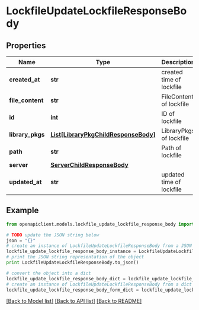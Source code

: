 # LockfileUpdateLockfileResponseBody


## Properties
Name | Type | Description | Notes
------------ | ------------- | ------------- | -------------
**created_at** | **str** | created time of lockfile | 
**file_content** | **str** | FileContent of lockfile | 
**id** | **int** | ID of lockfile | 
**library_pkgs** | [**List[LibraryPkgChildResponseBody]**](LibraryPkgChildResponseBody.md) | LibraryPkgs of lockfile | [optional] 
**path** | **str** | Path of lockfile | 
**server** | [**ServerChildResponseBody**](ServerChildResponseBody.md) |  | [optional] 
**updated_at** | **str** | updated time of lockfile | 

## Example

```python
from openapiclient.models.lockfile_update_lockfile_response_body import LockfileUpdateLockfileResponseBody

# TODO update the JSON string below
json = "{}"
# create an instance of LockfileUpdateLockfileResponseBody from a JSON string
lockfile_update_lockfile_response_body_instance = LockfileUpdateLockfileResponseBody.from_json(json)
# print the JSON string representation of the object
print LockfileUpdateLockfileResponseBody.to_json()

# convert the object into a dict
lockfile_update_lockfile_response_body_dict = lockfile_update_lockfile_response_body_instance.to_dict()
# create an instance of LockfileUpdateLockfileResponseBody from a dict
lockfile_update_lockfile_response_body_form_dict = lockfile_update_lockfile_response_body.from_dict(lockfile_update_lockfile_response_body_dict)
```
[[Back to Model list]](../README.md#documentation-for-models) [[Back to API list]](../README.md#documentation-for-api-endpoints) [[Back to README]](../README.md)


